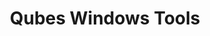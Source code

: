 ---
lang: es
layout: doc
redirect_from:
- /es/doc/WindowsAppVms/
- /es/wiki/WindowsAppVms/
- /es/doc/WindowsTools/
- /es/doc/windows-tools/
- /es/doc/WindowsTools3/
- /es/doc/windows-tools-3/
- /es/wiki/WindowsTools/
- /es/doc/windows-appvms/
redirect_to: https://github.com/Qubes-Community/Contents/blob/master/docs/os/windows/windows-tools.md
ref: 86
title: Qubes Windows Tools
---